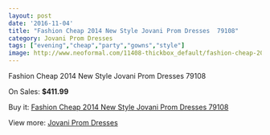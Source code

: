 ```yaml
---
layout: post
date: '2016-11-04'
title: "Fashion Cheap 2014 New Style Jovani Prom Dresses  79108"
category: Jovani Prom Dresses
tags: ["evening","cheap","party","gowns","style"]
image: http://www.neoformal.com/11408-thickbox_default/fashion-cheap-2014-new-style-jovani-prom-dresses-79108.jpg
---
```

Fashion Cheap 2014 New Style Jovani Prom Dresses  79108

On Sales: **$411.99**
<a href="https://www.neoformal.com/en/jovani-prom-dresses-2014/4072-fashion-cheap-2014-new-style-jovani-prom-dresses-79108.html"><amp-img layout="responsive" width="600" height="600" src="//www.neoformal.com/11408-thickbox_default/fashion-cheap-2014-new-style-jovani-prom-dresses-79108.jpg" alt="Fashion Cheap 2014 New Style Jovani Prom Dresses  79108 0" /></a>
<a href="https://www.neoformal.com/en/jovani-prom-dresses-2014/4072-fashion-cheap-2014-new-style-jovani-prom-dresses-79108.html"><amp-img layout="responsive" width="600" height="600" src="//www.neoformal.com/11409-thickbox_default/fashion-cheap-2014-new-style-jovani-prom-dresses-79108.jpg" alt="Fashion Cheap 2014 New Style Jovani Prom Dresses  79108 1" /></a>

Buy it: [Fashion Cheap 2014 New Style Jovani Prom Dresses  79108](https://www.neoformal.com/en/jovani-prom-dresses-2014/4072-fashion-cheap-2014-new-style-jovani-prom-dresses-79108.html "Fashion Cheap 2014 New Style Jovani Prom Dresses  79108")

View more: [Jovani Prom Dresses](https://www.neoformal.com/en/53-jovani-prom-dresses-2014 "Jovani Prom Dresses")